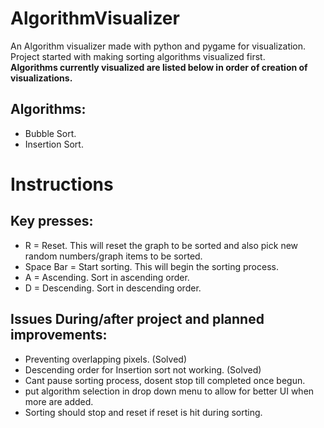 # AlgorithmVisualizer
An Algorithm visualizer made with python and pygame for visualization.  Project started with making sorting algorithms visualized first.  
**Algorithms currently visualized are listed below in order of creation of visualizations.**
## Algorithms:
* Bubble Sort.  
* Insertion Sort.

# Instructions
## Key presses:
* R = Reset. This will reset the graph to be sorted and also pick new random numbers/graph items to be sorted.
* Space Bar = Start sorting. This will begin the sorting process.
* A = Ascending. Sort in ascending order.
* D = Descending. Sort in descending order.


## Issues During/after project and planned improvements:
* Preventing overlapping pixels. (Solved)
* Descending order for Insertion sort not working. (Solved)
* Cant pause sorting process, dosent stop till completed once begun.
* put algorithm selection in drop down menu to allow for better UI when more are added.
* Sorting should stop and reset if reset is hit during sorting.

